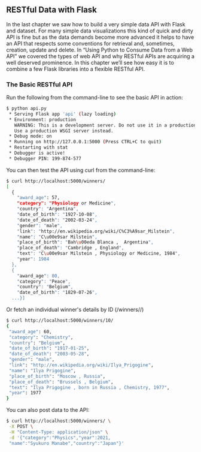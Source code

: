 ## RESTful Data with Flask

In the last chapter we saw how to build a very simple
data API with Flask and dataset. For many simple data visualizations this kind of
quick and dirty API is fine but as the data demands become more advanced it helps
to have an API that respects some conventions for retrieval and, sometimes, creation,
update and delete. In “Using Python to Consume Data from a Web API” we covered the types of web API and why RESTful
APIs are acquiring a well deserved prominence. In this chapter we’ll see how easy it is to combine a few Flask
libraries into a flexible RESTful API.

### The Basic RESTful API

Run the following from the command-line to see the basic API in action:

```bash
$ python api.py
 * Serving Flask app 'api' (lazy loading)
 * Environment: production
   WARNING: This is a development server. Do not use it in a production deployment.
   Use a production WSGI server instead.
 * Debug mode: on
 * Running on http://127.0.0.1:5000 (Press CTRL+C to quit)
 * Restarting with stat
 * Debugger is active!
 * Debugger PIN: 199-874-577
```

You can then test the API using curl from the command-line:

```bash
$ curl http://localhost:5000/winners/
[
  {
    "award_age": 57,
    "category": "Physiology or Medicine",
    "country": "Argentina",
    "date_of_birth": "1927-10-08",
    "date_of_death": "2002-03-24",
    "gender": "male",
    "link": "http://en.wikipedia.org/wiki/C%C3%A9sar_Milstein",
    "name": "C\u00e9sar Milstein",
    "place_of_birth": "Bah\u00eda Blanca ,  Argentina",
    "place_of_death": "Cambridge , England",
    "text": "C\u00e9sar Milstein , Physiology or Medicine, 1984",
    "year": 1984
  },
  {
    "award_age": 80,
    "category": "Peace",
    "country": "Belgium",
    "date_of_birth": "1829-07-26",
  ...}]
```

Or fetch an individual winner's details by ID (/winners/<ID>/)

```bash
$ curl http://localhost:5000/winners/10/
{
 "award_age": 60,
 "category": "Chemistry",
 "country": "Belgium",
 "date_of_birth": "1917-01-25",
 "date_of_death": "2003-05-28",
 "gender": "male",
 "link": "http://en.wikipedia.org/wiki/Ilya_Prigogine",
 "name": "Ilya Prigogine",
 "place_of_birth": "Moscow , Russia",
 "place_of_death": "Brussels , Belgium",
 "text": "Ilya Prigogine , born in Russia , Chemistry, 1977",
 "year": 1977
}
```

You can also post data to the API:

```bash
$ curl http://localhost:5000/winners/ \
 -X POST \
 -H "Content-Type: application/json" \
 -d '{"category":"Physics","year":2021,
 "name":"Syukuro Manabe","country":"Japan"}'
```

